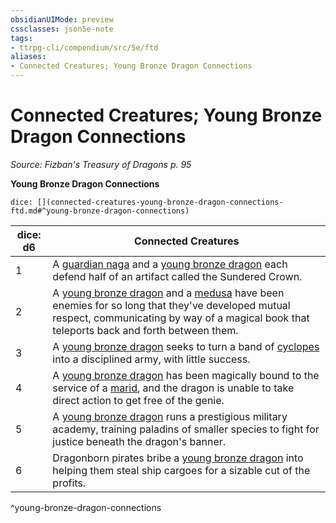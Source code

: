 ```yaml
---
obsidianUIMode: preview
cssclasses: json5e-note
tags:
- ttrpg-cli/compendium/src/5e/ftd
aliases:
- Connected Creatures; Young Bronze Dragon Connections
---
```

# Connected Creatures; Young Bronze Dragon Connections
*Source: Fizban's Treasury of Dragons p. 95* 

**Young Bronze Dragon Connections**

`dice: [](connected-creatures-young-bronze-dragon-connections-ftd.md#^young-bronze-dragon-connections)`

| dice: d6 | Connected Creatures |
|----------|---------------------|
| 1 | A [guardian naga](/3-Mechanics/CLI/Compendium/bestiary/monstrosity/guardian-naga.md) and a [young bronze dragon](/3-Mechanics/CLI/Compendium/bestiary/dragon/young-bronze-dragon.md) each defend half of an artifact called the Sundered Crown. |
| 2 | A [young bronze dragon](/3-Mechanics/CLI/Compendium/bestiary/dragon/young-bronze-dragon.md) and a [medusa](/3-Mechanics/CLI/Compendium/bestiary/monstrosity/medusa.md) have been enemies for so long that they've developed mutual respect, communicating by way of a magical book that teleports back and forth between them. |
| 3 | A [young bronze dragon](/3-Mechanics/CLI/Compendium/bestiary/dragon/young-bronze-dragon.md) seeks to turn a band of [cyclopes](/3-Mechanics/CLI/Compendium/bestiary/giant/cyclops.md) into a disciplined army, with little success. |
| 4 | A [young bronze dragon](/3-Mechanics/CLI/Compendium/bestiary/dragon/young-bronze-dragon.md) has been magically bound to the service of a [marid](/3-Mechanics/CLI/Compendium/bestiary/elemental/marid.md), and the dragon is unable to take direct action to get free of the genie. |
| 5 | A [young bronze dragon](/3-Mechanics/CLI/Compendium/bestiary/dragon/young-bronze-dragon.md) runs a prestigious military academy, training paladins of smaller species to fight for justice beneath the dragon's banner. |
| 6 | Dragonborn pirates bribe a [young bronze dragon](/3-Mechanics/CLI/Compendium/bestiary/dragon/young-bronze-dragon.md) into helping them steal ship cargoes for a sizable cut of the profits. |
^young-bronze-dragon-connections